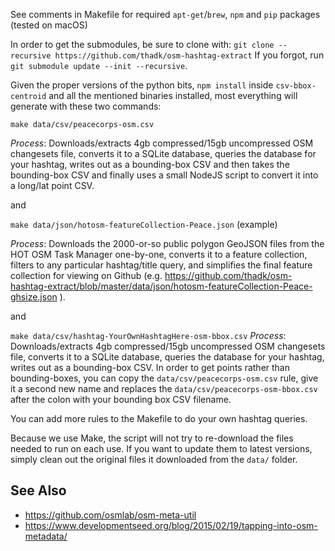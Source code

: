 See comments in Makefile for required `apt-get`/`brew`, `npm` and `pip` packages (tested on macOS)

In order to get the submodules, be sure to clone with:
`git clone --recursive https://github.com/thadk/osm-hashtag-extract`
 If you forgot, run `git submodule update --init --recursive`.
 


Given the proper versions of the python bits, `npm install` inside `csv-bbox-centroid` and all the mentioned binaries installed, most everything will generate with these two commands:

`make data/csv/peacecorps-osm.csv`

*Process*: Downloads/extracts 4gb compressed/15gb uncompressed OSM changesets file, converts it to a SQLite database, queries the database for your hashtag, writes out as a bounding-box CSV and then takes the bounding-box CSV and finally uses a small NodeJS script to convert it into a long/lat point CSV.

and

`make data/json/hotosm-featureCollection-Peace.json` (example)

*Process*: Downloads the 2000-or-so public polygon GeoJSON files from the HOT OSM Task Manager one-by-one, converts it to a feature collection, filters to any particular hashtag/title query, and simplifies the final feature collection for viewing on Github (e.g. https://github.com/thadk/osm-hashtag-extract/blob/master/data/json/hotosm-featureCollection-Peace-ghsize.json ).

and

`make data/csv/hashtag-YourOwnHashtagHere-osm-bbox.csv`
*Process*: Downloads/extracts 4gb compressed/15gb uncompressed OSM changesets file, converts it to a SQLite database, queries the database for your hashtag, writes out as a bounding-box CSV. In order to get points rather than bounding-boxes, you can copy the `data/csv/peacecorps-osm.csv` rule, give it a second new name and replaces the `data/csv/peacecorps-osm-bbox.csv` after the colon with your bounding box CSV filename.

You can add more rules to the Makefile to do your own hashtag queries.

Because we use Make, the script will not try to re-download the files needed to run on each use. If you want to update them to latest versions, simply clean out the original files it downloaded from the `data/` folder. 

See Also
-------

* https://github.com/osmlab/osm-meta-util
* https://www.developmentseed.org/blog/2015/02/19/tapping-into-osm-metadata/
